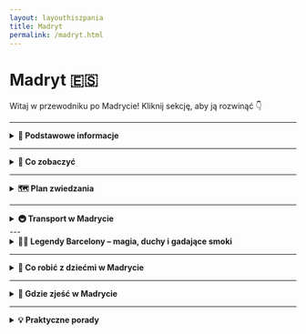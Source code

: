 ```yaml
---
layout: layouthiszpania
title: Madryt
permalink: /madryt.html
---
```


# Madryt 🇪🇸 

Witaj w przewodniku po Madrycie! Kliknij sekcję, aby ją rozwinąć 👇


---
<details>
  <summary><strong>📌 Podstawowe informacje</strong></summary>

  <h3>👑 MADRYT</h3>
  <p>
    Madryt – serce Hiszpanii, które nie śpi, bo zawsze coś się dzieje. Nie ma tu plaży, ale jest coś lepszego: nieprzyzwoicie dobra kuchnia, bary tapas na każdym rogu i słońce, które czasem świeci nawet przez całą zimę. To miasto, które z jednej strony potrafi być królewskie i eleganckie, a z drugiej – pełne luzu, śmiechu i życia na ulicy. 
  </p>
  <p>
    Stąd rządzi król, tu decydują politycy, ale też tu bawi się młodzież, tu gra Real Madryt (albo Atlético, jeśli lubisz być pod prąd), tu chodzisz po muzeach, jakbyś zbierał punkty do paszportu kultury, a wieczorem... fiesta, wiadomo.
  </p>
  <p>
    Madryt to też miasto spacerów – chodniki szerokie jak hiszpańska gościnność, parki tak zielone, że można zapomnieć, że jest się w stolicy, a zachody słońca na dachu Círculo de Bellas Artes potrafią wzruszyć nawet najbardziej niewzruszonego podróżnika.
  </p>

  <h4>✈️ Jak się dostać?</h4>
  <p>
    Lotnisko Adolfo Suárez Madrid-Barajas to nie tylko długi szyld – to ogromny węzeł komunikacyjny z bezpośrednimi lotami z Polski (WizzAir, Ryanair, LOT – kto co lubi). Leży zaledwie 13 km od centrum, a dojazd jest banalny – metro (linia 8), autobus ekspresowy (24h na dobę!), taxi albo nawet Uber. Można wysiąść i dosłownie za godzinę sączyć sangrię w dzielnicy La Latina.
  </p>
<h3>☀️ Styl życia w Madrycie</h3>
<p>
Madryt żyje w swoim rytmie – i niekoniecznie pokrywa się on z zegarkiem turysty. Tu życie zaczyna się po 10:00, rozkręca się koło 15:00, a wieczory... no cóż, trwają do rana. Przerwa na sjestę to świętość, kolacja przed 21:00 to herezja, a spotkania towarzyskie w środku tygodnia? Oczywiście – przecież życie towarzyskie to też obowiązek!
</p>
<p>
Mieszkańcy Madrytu wiedzą, jak cieszyć się chwilą. Długie rozmowy przy kawie, tapas z przyjaciółmi, spacery po parkach i plazach, wspólne kibicowanie w barach – wszystko to tworzy klimat, który zaraża luzem i radością życia. Tu nie musisz się spieszyć. Madryt nauczy Cię, że „mañana” to nie lenistwo, tylko filozofia spokoju.
</p>
<p>
A jeśli już mówimy o tradycjach, to nie można zapomnieć o niedzieli. Madrytczycy traktują ją jak święto – to dzień odpoczynku, relaksu i... spacerów! Wiele osób spędza go na przechadzkach po Retiro, głównym parku stolicy, albo bierze udział w tradycyjnych spotkaniach przy „torta de aceite” – słodkich bułeczkach, które najlepiej smakują z kawą. Niedzielne popołudnia to również czas na odwiedzanie lokalnych rynków, takich jak Mercado de San Miguel, gdzie można spróbować hiszpańskich przysmaków i spędzić czas w gronie bliskich.
</p>
</details>

   
  

---

<details>
     <summary><strong>🏰 Co zobaczyć</strong></summary>

<details>
    <summary><strong>⛪ Sagrada Família-czyli "wciąż w budowie, ale już legendarna"</strong></summary>
    <p><strong>Współrzędne:</strong> <em>41.4036° N, 2.1744° E</em></p>
       
      <p>Wyobraź sobie, że Gaudí wpadł na pomysł zbudowania kościoła, który wygląda jak z innej planety. I tak powstała Sagrada Família, której budowa zaczęła się w 1882 roku, a skończyć się ma… nie wiadomo kiedy. Tak, to nie żart – ta budowla to prawdziwa długoterminowa inwestycja! W każdym razie, nawet bez zakończenia prac, jest absolutnym must-see w Barcelonie. </p>
<p>Wieże, które wyglądają jak olbrzymie, kaktusowe wzniesienia, fasady, które wcale nie przypominają tradycyjnych ścian kościelnych, a wnętrze, które przypomina katedrę, którą zaprojektowałby Picasso, gdyby miał ochotę zostać architektem. Sagrada Família to prawdziwy majstersztyk, który łączy elementy gotyku z fantastyką. Po prostu nie możesz tego pominąć – jeśli chcesz poczuć się jakbyś trafił do innej rzeczywistości!</p>
<p>A jeśli myślisz, że to tylko turystyczny punkt, to wiedz, że miejscowi traktują ją jak swoją dumę narodową. Więc jeśli chcesz uniknąć typowej turystycznej pułapki, spróbuj zatrzymać się na chwilę i patrzeć na szczegóły. Znajdziesz tu mnóstwo symboliki religijnej, ale także dziwacznych elementów, które nie do końca pasują do tradycyjnego kościoła. Warto zarezerwować bilety online, bo kolejki mogą przyprawić o zawrót głowy, a podczas zwiedzania wnętrza polecam nie tylko podziwiać witraże, ale i rozglądać się na boki – każdy szczegół ma swoją historię!</p>
<p>W skrócie: Sagrada Família to miejsce, które wciągnie cię na długo – nawet jeśli nie jesteś fanem architektury, Gaudí zadba o to, żebyś poczuł się jak w bajce. Ale pamiętaj – tu nie ma czegoś takiego jak „ostatni szlif”, bo ta budowla żyje i zmienia się na naszych oczach. Może i nie jest skończona, ale już teraz można powiedzieć, że jest absolutnym klejnotem Barcelony. W końcu, jak coś jest w budowie przez ponad 140 lat, to chyba mówi samo za siebie!</p>
</details>

<details>
    <summary><strong>🎨 Park Güell – Kolorowy Ogród!</strong></summary>
    <p><strong>Współrzędne:</strong> <em>41.4145° N, 2.1527° E</em></p>

    <p>Jeśli Gaudí miałby zaplanować idealny park do odpoczynku po ciężkim dniu w Barcelonie, to zdecydowanie wybrałby to miejsce. Park Güell to jak ogrodowa wersja Disneylandu, tylko zamiast miki i minnie, masz kolorowe mozaiki, a zamiast zamku – ławki, które wyglądają, jakby ktoś chciał je wyrzeźbić z klocków LEGO. I serio, to nie jest zwykły park – to kawałek sztuki, który postanowił zarazem być ogrodem. </p>
    <p>Po wejściu na teren parku od razu wita Cię olbrzymia mozaikowa jaszczurka. Tak, dobrze przeczytałeś: jaszczurka! I nie byle jaka – wygląda jak coś, co Gaudí stwierdził, że połączy z kosmiczną biżuterią. Na pewno nie spotkałeś jeszcze takiej jaszczurki na żadnym spacerze, no chyba że jesteś na safari, ale to już inna bajka.</p>
    <p>Jeśli będziesz miał ochotę usiąść na jednej z ław, to nie oczekuj zwykłej drewnianej siedzonki – Gaudí postanowił, że trzeba połączyć wygodę z kolorową magią. Ławki są krzywe, pełne mozaik i wyglądają tak, jakby ktoś pomyślał: „Czemu by nie zrobić z tego dzieła sztuki?” Cóż, Gaudí znał odpowiedź – czemu nie! A jeśli liczysz na miejsce do relaksu po intensywnym zwiedzaniu, to wiesz co? Właśnie tu możesz poczuć się jak na wakacjach, ale takich w kolorowym, surrealistycznym świecie. </p>
    <p>A co z widokiem? Ach, to już jest jak wisienka na torcie! Położony na wzgórzu park daje Ci widok na całe miasto – no bo czemu nie połączyć przyjemnego z pożytecznym? Oczywiście, nie obyło się bez kilku schodów i wzniesień, więc jeśli chcesz to zrobić w stylu Gaudíego, przygotuj się na lekki zadyszki – ale nie martw się, widok wynagrodzi każdy krok!</p>
    <p>Okej, kilka praktycznych wskazówek: wstęp do parku jest płatny, ale wiesz co? To Gaudí, musisz zapłacić, żeby poczuć tę bajkową magię. Poza tym, jeśli chcesz zobaczyć najfajniejsze zakamarki, najlepiej kupić bilety z wyprzedzeniem, bo inaczej będziesz musiał walczyć z turystycznymi tłumami (a nikt tego nie lubi). I pamiętaj – najlepsze zdjęcia zrobisz nie w standardowym selfie, ale przy mozaikowych jaszczurkach i zakręconych ławkach – na pewno zaszalejesz na Instagramie! </p>
    <p>Podsumowując: Park Güell to miejsce, w którym przyroda i sztuka spotykają się, żeby stworzyć coś zupełnie nieoczywistego. A jeśli kiedykolwiek pomyślałeś, że parki są nudne – to zapewniam cię, że tu na pewno tak nie będzie. W końcu kto by pomyślał, że park może wyglądać jak coś, co wyszło z wyobraźni artysty z przyszłości? Czas na wędrówkę po kolorowym świecie Gaudíego!</p>
</details>


<details>
    <summary><strong>🏛️ Dzielnica Gotycka (Barri Gòtic) – Gdzie historia i magia spotykają się na wąskich uliczkach!</strong></summary>
    <p><strong>Współrzędne:</strong> <em>41.3839° N, 2.1763° E</em></p>
        
<p>Barri Gòtic to jak podróż w czasie – tylko zamiast wehikułu czasu, masz do dyspozycji zabłąkane wąskie uliczki, które mogą z łatwością zmylić turystów (i miejscowych!). To miejsce, gdzie możesz poczuć się jak średniowieczny bohater, który przypadkowo trafił do XXI wieku. Ulice są pełne tajemnic, a każda kamienna ściana ma swoją historię do opowiedzenia – jeśli potrafisz ją wyczytać z jej zmarszczek i pęknięć. </p>
<p>Nie daj się jednak zmylić średniowiecznemu klimacikowi – mimo że Barri Gòtic jest jak zamek z bajki, to nie oczekuj tu księżniczek ani smoków (chyba że zapytasz kogoś o drogę, to może poczujesz się jak smoczy łowca w labiryncie). Warto zgubić się w tych uliczkach, bo każda z nich kryje jakieś niespodzianki: od katedry św. Eulalii po ukryte kawiarnie, które serwują najlepsze churros w Barcelonie. </p>
<p>Jeśli chodzi o zabytki, Barri Gòtic nie zawodzi. Przejdź się wzdłuż Placu Królewskiego, zerknij na gotyckie łuki, a potem wzbierz się na mały spacer do Katedry Św. Eulalii – jej witraże i gotycki styl sprawiają, że czujesz się jak na planie historycznego filmu (a przynajmniej chcesz pozować do zdjęć, jakbyś właśnie z niego wyszedł). </p>
<p>A jeśli myślisz, że jest tu tylko historia, to się grubo mylisz! W okolicach Barri Gòtic znajdziesz mnóstwo modnych barów, sklepików z pamiątkami i miejsc, które sprawiają, że turystyka ma też swoje nowoczesne oblicze. Więc tak, może i poczujesz się jak w średniowieczu, ale nie zapominaj, że wciąż jesteś w Barcelonie – a to miasto ma naprawdę dobry smak w połączeniu z historią.</p>
<p> W skrócie: Barri Gòtic to miejsce, które czaruje swoją atmosferą – stare kamienice, wąskie zaułki i niepowtarzalny klimat. Idealne do zgubienia się na kilka godzin i poczucia się jak bohater w średniowiecznej opowieści, tylko że bez smoka (no, chyba że chodzi o tłum turystów!).</p>
    
</details>

<details>
    <summary><strong>🌊 Plaża Barceloneta – piasek</strong></summary>
    <p><strong>Współrzędne:</strong> <em>41.3764° N, 2.1920° E</em></p>
            
      <p>Plaża Barceloneta to prawdziwa barcelońska ikona, która łączy miejską energię z nadmorskim relaksem. Piękny złocisty piasek, ciepła woda Morza Śródziemnego i widok na port – wszystko to sprawia, że jest to miejsce, które warto odwiedzić, nawet jeśli Twoje plany obejmują tylko godzinny odpoczynek. To tu spotkasz turystów, biegaczy, rowerzystów, a także lokalnych mieszkańców, którzy spędzają czas na plaży jakby to był ich drugi dom.</p>
<p>Możesz odpoczywać na leżaku, cieszyć się kąpielą w morzu lub po prostu przejść się wzdłuż promenady, podziwiając widoki i tętniące życiem okolice. Jeśli masz ochotę na prawdziwie barceloński klimat, zatrzymaj się w jednej z plażowych knajpek, spróbuj świeżej paelli lub innych owoców morza, a na zakończenie dnia zamów kieliszek orzeźwiającej sangrii – najlepiej w towarzystwie zachodzącego słońca, które sprawi, że ten moment będzie miał w sobie coś magicznego. </p>
<p>Oczywiście, Barceloneta to nie tylko relaks – to także miejsce pełne życia. O poranku wielu Barcelonczyków przychodzi tu na poranny jogging, a później plaża zamienia się w przestrzeń dla tych, którzy pragną skorzystać z uroków słońca i morza. Na plaży znajdziesz także liczne miejsca do gry w siatkówkę plażową, czy po prostu spędzania czasu z rodziną i przyjaciółmi. A jeśli marzysz o chwili dla siebie, wystarczy, że znajdziesz kawałek piasku i zanurkujesz w relaksie.</p>
<p>Wieczorem plaża zmienia się w magiczne miejsce – z każdą minutą słońce opada coraz niżej, malując niebo w odcieniach różu i pomarańczu. To idealny czas na spacer wzdłuż brzegu, a potem na chłodne piwo lub właśnie wspomnianą sangrię, którą pijesz, patrząc, jak niebo wchodzi w noc. Wokół zapada spokój, ale atmosfera tętni życiem, gdy ludzie zaczynają zbierać się na relaksujące wieczory nad morzem.</p>
<p>Plaża Barceloneta to także doskonała baza wypadowa do dalszego zwiedzania Barcelony, ale pamiętaj – nie spiesz się! Czas spędzony na tej plaży to nie tylko opalanie się, ale również zatrzymanie się na chwilę, by poczuć rytm tego miasta. A jeśli nie chcesz wracać do hotelu, to nie martw się – Barcelona ma dla Ciebie jeszcze wiele niespodzianek po zmroku!</p>  
</details>

<details>
    <summary><strong>🏰 Zamek Montjuïc</strong></summary>
    <p><strong>Współrzędne:</strong> <em>41.3636° N, 2.1656° E</em></p>

<p>Zamek Montjuïc to nie tylko historyczna twierdza, ale również miejsce, z którego roztacza się jeden z najlepszych widoków na Barcelonę – a w dodatku bez potrzeby wspinania się na najwyższe szczyty! Zamek, który stoi dumnie na wzgórzu Montjuïc, oferuje nie tylko ciekawą lekcję historii, ale także okazję, by poczuć się jak wojownik w średniowieczu... tylko że zamiast tarczy trzymasz aparat fotograficzny, bo widoki są naprawdę godne uwiecznienia.</p>
<p>Jest to miejsce pełne tajemnic, z małymi fortami, murami i basztami, które wytrzymały niejedną burzę (nie wspominając o licznych oblężeniach). Zamek pełnił różne funkcje na przestrzeni wieków – od twierdzy wojskowej po więzienie, ale dziś, na szczęście, pełni rolę atrakcji turystycznej, w której można spacerować i robić zdjęcia w iście "królewskim" stylu.</p>
<p>A jak już wspomniałem, wjazd na górę to prawdziwa przygoda – albo zdecydować się na spacer (jeśli masz dużo energii), albo wybrać wygodną opcję – kabelkę! Nie, nie ta z kiosku z pamiątkami – chodzi o kolejkę linową, która wznosi Cię na samą górę, zapewniając widok, który sprawi, że poczujesz się jak część jakiegoś średniowiecznego filmu. A po dotarciu na szczyt? Panoramiczny widok na Barcelonę, port i Morze Śródziemne – absolutnie zapierający dech!</p>
<p>Jeśli masz ochotę na chwilę odpoczynku po spacerze po zamku, nie zapomnij o ogrodach wokół. Montjuïc to także miejsce pełne zieleni, idealne na relaks przy widoku na miasto. I chociaż zamek może nie ma smoka, to ma za to coś, czego nie spotkasz w żadnej bajce – historyczną atmosferę, która w połączeniu z widokiem na Barcelonę sprawia, że poczujesz się jak odkrywca w pełnej krasie. </p>
<p>W skrócie: Zamek Montjuïc to jedno z tych miejsc, które łączą historię, piękno i widoki. To idealna okazja, by połączyć naukę z przyjemnością (i to bez wspinania się po stromych wzgórzach, jeśli nie masz ochoty na wyzwania!).</p>
</details>

<details>
    <summary><strong>🛍️ La Rambla – Ulica...!</strong></summary>
    <p><strong>Współrzędne:</strong> <em>41.3809° N, 2.1730° E</em></p>
        
<p>La Rambla to serce Barcelony – szeroka, pełna ludzi, straganów i kawiarni ulica, która zdaje się nie mieć końca. To tutaj znajdziesz turystów, lokalnych mieszkańców, ulicznych artystów i sprzedawców, którzy nie wiedzą, co to „przerwa na kawę”. Można by powiedzieć, że to najlepsze miejsce na to, by poczuć puls miasta – dosłownie! Od rana do wieczora, La Rambla żyje pełnią życia, a Ty, jako turysta, masz okazję zanurzyć się w tej kolorowej, nieco chaotycznej atmosferze.</p>
<p>Jest to także świetne miejsce, by poczuć się jak prawdziwy barcelończyk – przechadzając się wśród straganów z kwiatami, pamiątkami, a także szukając prawdziwego skarbu – przepysznych tapas. No i oczywiście, nie zapomnij zatrzymać się na chwilę przy ulicznych artystach. Tutaj znajdziesz malarzy, tancerzy flamenco, a także tych, którzy potrafią zaskoczyć Cię swoją kreatywnością. To miejsce, w którym z pewnością nie będziesz się nudzić – za każdym rogiem czeka coś nowego.</p>
<p>Chociaż La Rambla to idealne miejsce do spacerów, pamiętaj, że to też mekka dla turystów. Zatem, gdy już poczujesz się zmęczony wędrówką, zawsze możesz usiąść w jednej z uroczych kawiarni i spróbować lokalnych przysmaków. Warto też zajrzeć do Mercado de la Boqueria – kolorowego, pełnego smaków i zapachów rynku, który wprost woła o to, by spróbować wszystkiego, co ma do zaoferowania. I tak, możemy to powiedzieć – jeśli nie próbujesz hamulca w Boquerii, to nie byłeś na La Rambli!</p>
<p>Wieczorem La Rambla zmienia się w trochę inny świat – świat, który żyje barwami świateł, muzyki i zapachów. Wciąż tętniąca życiem, ale nieco bardziej leniwa, bardziej romantyczna. To wtedy, gdy spacerując wzdłuż tej najsłynniejszej ulicy, czujesz, że Barcelona rozświetla się nie tylko lampami, ale i atmosferą. Wieczorny spacer po La Rambli to prawdziwie magiczny moment – wtedy naprawdę poczujesz, że jesteś w stolicy Katalonii.</p>
<p>Podsumowując: La Rambla to ulica, która nie pozwoli Ci przejść obojętnie. To miejsce, gdzie wszystko się dzieje, gdzie czujesz się częścią tego barcelońskiego spektaklu. Jeśli nie byłeś na La Rambli, to jakbyś nie odwiedził Barcelony!</p>
 
</details>

<details>
    <summary><strong>🍓 Mercat de Sant Josep de la Boqueria – Raj dla smakoszy</strong></summary>
<p><strong>Współrzędne:</strong> <em>41.3826° N, 2.1722° E</em></p>

   <p>Jeśli chcesz poczuć prawdziwy smak Barcelony (i nie chodzi tu tylko o sangrię!), to Mercat de la Boqueria jest absolutnie obowiązkowym punktem na Twojej liście. Ten kolorowy, pełen zapachów i smaków rynek spożywczy to prawdziwy raj dla każdego, kto kocha jedzenie – i to nie tylko na talerzu, ale i w powietrzu! Znajdziesz tu wszystko: od świeżych owoców morza, przez warzywa, po najdziwniejsze przyprawy, które prawdopodobnie nie miałyby prawa istnieć, gdyby nie fantazja katalońskich kucharzy.</p>
<p>Przechadzając się po stoiskach, poczujesz się jak dziecko w sklepie z cukierkami – w końcu, kto by się nie ucieszył z miski świeżych jagód, pachnących truskawek, a do tego pysznych owoców tropikalnych, których nawet nie możesz wymówić po katalońsku? Ale nie martw się, tu wszyscy są przyjaźni, a język jedzenia jest uniwersalny. Zatrzymaj się przy stoisku z lokalnymi wędlinami, spróbuj jamónu ibérico (jeśli nie spróbujesz, to chyba nie byłeś w Hiszpanii!) lub zanurz się w oceanie oliwek – najlepszych, jakich nie znajdziesz w żadnym supermarkecie.</p>
<p>A jeśli jesteś fanem gotowania, to Boqueria to także kopalnia inspiracji! Możesz nie tylko kupić produkty, ale też spróbować lokalnych przysmaków na miejscu. Warto usiąść przy jednym ze stołów, zamówić przepyszną paellę lub tapas, a potem zanurzyć się w atmosferze tego niezwykłego miejsca. I tak, w tym miejscu nie da się nie poczuć się jak prawdziwy barceloński smakosz – a co najlepsze, możesz od razu zobaczyć, jak kulinarne czary się dzieją.</p>
<p>Jest tu także mnóstwo stoisk z sokami, smoothie i świeżymi owocami, które świetnie orzeźwiają w upalne dni. Idealne na chwilę odpoczynku, kiedy po godzinach zwiedzania zaczynasz czuć, że odrobina energii z owoców tropikalnych jest dokładnie tym, czego potrzebujesz, by przejść na kolejny poziom odkrywania Barcelony.</p>
<p>Boqueria to nie tylko targ, to także kawałek kultury, w którym Barcelona oddaje hołd swojej pasji do jedzenia i lokalnym tradycjom. Jeśli kochasz dobre jedzenie, będziesz tu jak w niebie – a jeśli nie, to przygotuj się na totalną zmianę zdania!</p>

</details>

<details>
    <summary><strong>🏟️ Camp Nou – po prostu STADION</strong></summary>
    <p><strong>Współrzędne:</strong> <em>41.3809° N, 2.1228° E</em></p>

    <p>Camp Nou to nie tylko stadion – to świątynia piłki nożnej, mecca dla każdego fana FC Barcelony. I nie ważne, czy jesteś zagorzałym kibicem, czy po prostu turystą, który nie zna się na piłce nożnej – wchodząc na ten stadion, poczujesz się, jakbyś stąpał po świętej ziemi. To tutaj padają najpiękniejsze bramki, to tu rozbrzmiewa "Visca el Barça" (choć prawdopodobnie nie zaśpiewasz tego jak Lionel Messi, ale próbuj!), a emocje sięgają zenitu podczas każdego meczu.</p>
<p>Jeśli wiesz, co to znaczy „dobry mecz” (a jeśli nie, to znaczy, że po wizycie w Camp Nou na pewno się dowiesz), to koniecznie wybierz się na wycieczkę po stadionie. Bo stadion to nie tylko boisko – to także muzeum, które przeniesie Cię przez historię Barçy. Zobaczysz trofea, które wygrywała drużyna, koszulki legend takich jak Messi, Xavi czy Iniesta i poczujesz się, jakbyś był częścią tej historii. To doświadczenie dla każdego fana, który choć raz marzył o tym, by poczuć się jak gwiazda.</p>
<p>Warto wiedzieć, że Camp Nou nie jest tylko dla tych, którzy rozumieją zasady futbolu. To także dla tych, którzy po prostu chcą poczuć tę atmosferę – wyobraź sobie, że siedzisz na trybunach, a tłum wiwatuje, bo właśnie padła bramka (i może nawet sam Messi strzelił – ale kto wie, bo Barcelona ma wielu wspaniałych graczy!). Nawet jeśli nie masz pojęcia, co to jest „offside”, to po wizycie w Camp Nou zrozumiesz, co to znaczy pasja do piłki nożnej.</p>
<p>A jeśli uda Ci się złapać mecz w czasie swojej wizyty, to przygotuj się na prawdziwe emocje! Stadion tętni życiem, a kibice Barçy to prawdziwi mistrzowie w kibicowaniu – z szalikiem w ręku i gardłami gotowymi na głośny doping. A po meczu? Będziesz musiał jeszcze długo opowiadać wszystkim, jak to było – bo Camp Nou to przeżycie, które zostaje z Tobą na długo.</p>
<p>Podsumowując: Camp Nou to nie tylko stadion – to prawdziwe przeżycie dla każdego, kto kocha piłkę nożną, Barcelonę, a nawet dla tych, którzy po prostu chcą poczuć tę niesamowitą atmosferę. Kiedy już tam będziesz, na pewno poczujesz się jak część jednej z najwspanialszych drużyn piłkarskich na świecie.</p>
 
</details>

<details>
  <summary><strong>🏛️ Łuk Triumfalny w Barcelonie – Tu nikt z nikim nie walczył. Po prostu postawili łuk na chwałę piękna!</strong></summary>
  <p><strong>📍 Współrzędne:</strong> 41.3911° N, 2.1807° E</p>
   <p>Łuk Triumfalny w Barcelonie to nie tylko pomnik, to także duma miasta, która jak na ironię... nie została zbudowana na cześć żadnej bitwy! Tak, dokładnie – żadnego wroga nie pokonano, nikt nie został spektakularnie zwyciężony. Ten elegancki czerwony łuk powstał w 1888 roku na potrzeby Wystawy Światowej, by powitać gości i pokazać, że Katalończycy potrafią zrobić wrażenie bez potrzeby wyciągania mieczy. Szacunek, prawda?</p>
  <p>W dodatku, zamiast standardowej militarnej pompy, łuk ozdobiono motywami symbolizującymi rolnictwo, przemysł, handel i sztukę. Czyli takie "Witamy, u nas jest fajnie!" w kamiennej wersji. Idąc aleją Passeig de Lluís Companys pod sam łuk, masz okazję zrobić sobie zdjęcie, na którym wyglądasz jak prawdziwy zwycięzca życia – nawet jeśli jedyne, co wygrałeś dziś, to ostatnie miejsce w kolejce po lody.</p>
  <p>To także idealne miejsce na mały spacer, piknik albo chwilę chilloutu. Możesz przysiąść na trawie, napić się kawy z pobliskiej kawiarenki i poczuć ten luz, który w Barcelonie wchodzi w żyły szybciej niż sangria po zachodzie słońca. A przy dobrej pogodzie (czyli prawie codziennie), Łuk Triumfalny wygląda jeszcze bardziej bajecznie na tle błękitnego nieba.</p>
  <p>Podsumowując: jeśli chcesz poczuć się jak zdobywca Barcelony bez konieczności wchodzenia na żadną górę – ten łuk czeka na Ciebie z otwartymi ramionami. No dobra, z otwartym przejściem!</p>
</details>

<details>
  <summary><strong>🌳 Parc dels Til·lers – Mały zielony azyl</strong></summary>
  <p><strong>📍 Współrzędne:</strong> 41.3878° N, 2.1915° E</p>
  <p>Jeśli marzysz o chwili spokoju w Barcelonie (tak, da się!), to Parc dels Til·lers czeka na Ciebie z otwartymi ramionami... a właściwie z otwartymi alejkami pachnącymi lipami. Niby niewielki, niby niepozorny, a jednak potrafi zatrzymać na chwilę nawet najbardziej rozbieganych turystów.</p>
  <p>W samym środku parku znajdziesz uroczą fontannę — nie taką spektakularną jak Font Màgica na Montjuïc, ale za to szczerze kojącą. Idealne miejsce, żeby usiąść, zamknąć oczy i przez chwilę udawać, że jesteś lokalnym poetą lub bohaterem slow-motion reklamy wody mineralnej. Plusk wody, cień lip i lekki wietrzyk – to wszystko sprawia, że aż chce się wyciągnąć nogi, otworzyć książkę albo po prostu kontemplować życie, czyli robić to, w czym Hiszpanie są absolutnymi mistrzami.</p>
  <p>Pro tip: weź sobie małą kawę na wynos albo butelkę sangrii (dla bardziej zaawansowanych podróżników) i zrób własny mini-piknik. W Barcelonie nawet takie drobne momenty mają smak wakacyjnej magii!</p>
</details>

<details>
  <summary><strong>🏛️ Plaça d'Espanya – wielkie rondo</strong></summary>
  <p><strong>📍 Współrzędne:</strong> 41.3750° N, 2.1492° E</p>
  <p>Jeśli myślisz, że ronda są nudne, to jeszcze nie widziałeś tego barcelońskiego kolosa! Tu asfalt tańczy wokół gigantycznej fontanny, a każda uliczka wygląda jak zaproszenie do kolejnej przygody.</p>
  <p>Plac powstał na Wystawę Światową w 1929 roku i od tamtej pory nieźle się trzyma, dumnie pokazując turystom i mieszkańcom, że rozmach to drugie imię Barcelony. Kręcą się tu autobusy, skutery, taksówki, a w powietrzu unosi się ten niepowtarzalny miks miejskiego chaosu i hiszpańskiego luzu.</p>
  <p>Na środku znajdziesz dostojną fontannę, która wygląda jak scenografia do antycznego spektaklu. Serio, gdybyś ubrał się w togę i zrobił poważną minę, nikt by się nawet nie zdziwił. Chociaż bardziej prawdopodobne jest to, że po prostu będziesz próbować nie zostać rozjechanym przez zachwyconych kierowców szukających najlepszego miejsca na zdjęcie.</p>
  <p>Rzut beretem stąd widać także **Arenas de Barcelona** — dawną arenę walk byków, którą Hiszpanie zamienili w centrum handlowe, bo nawet byki w Barcelonie wiedzą, że czasem warto zmienić branżę. Wjedź windą na dach i zobacz panoramę placu z góry — gwarantowane „wow” i świetne miejsce na selfie bez tłumu w tle.</p>
  <p>Gdy słońce zacznie chylić się ku zachodowi, koniecznie idź w stronę alei prowadzącej na wzgórze Montjuïc. Wieczorem rusza tam **Magiczna Fontanna** — spektakl światła, muzyki i wody, który sprawia, że nawet największy sceptyk zamienia się w zachwyconego dziecka. A jeśli zabierzesz ze sobą butelkę sangrii i coś dobrego do podgryzania, masz szansę na własną prywatną fiestę pod gwiazdami.</p>
  <p>Podsumowując: Plaça d'Espanya to taki barceloński start do wielkich rzeczy. Zaczniesz tu spacer, a skończysz... kto wie? W Barcelonie wszystko jest możliwe!</p>
</details>


<details>
  <summary><strong>⚓ Port w Barcelonie – szum fal</strong></summary>
  <p><strong>📍 Współrzędne:</strong> 41.3727° N, 2.1840° E</p>
  <p>Spacer po porcie to taki obowiązkowy punkt programu — trochę jak tapas do wina albo siesta po obiedzie. Z jednej strony eleganckie jachty, które wyglądają, jakby każdy z nich miał własnego szefa kuchni i masażystę. Z drugiej strony wędrowcy z plecakami, rowerzyści i sprzedawcy kokosów, bo przecież w Barcelonie wszyscy mieszczą się w jednym kadrze życia.
  Tutaj nikt się nie spieszy — czas płynie wolniej, a fale leniwie rozbijają się o nabrzeże, jakby chciały ci powiedzieć: „Zwolnij, jesteś na wakacjach!”.</p>
  <p>Masz ochotę na coś więcej? Wskocz na drewniany mostek Rambla de Mar, który lekko kołysze się pod nogami, i poczuj się jak prawdziwy odkrywca zmierzający do skarbów Starego Portu. A jeśli złapie Cię głód przygody (albo zwykły głód), w pobliżu czeka Oceanarium i mnóstwo restauracji serwujących owoce morza tak świeże, że chyba jeszcze pamiętają pływanie.</p>
  <p>W okolicy znajdziesz też pomnik Kolumba, który z wyciągniętą ręką wskazuje... nie, nie Amerykę. Raczej najbliższy bar z tapasami. 😉</p>
  <p>Wieczorem port nabiera magicznego klimatu — światła odbijają się w wodzie, słychać szum rozmów i stukot kieliszków, a nad głowami leniwie przemykają mewy. Idealne miejsce na powolny spacer, szybkie lody albo marzenia o kupnie jachtu... choćby na chwilę!</p>
<p>Chcesz widok jak z pocztówki? Usiądź na ławce, zamów kawę (albo coś mocniejszego — jesteśmy na urlopie!), i obserwuj, jak słońce powoli chowa się za linią jachtów, barwiąc niebo na wszystkie możliwe odcienie różu i pomarańczu. Barceloneta tętni wtedy innym życiem, a morze zaczyna szepczeć swoje wieczorne historie.</p>
<p>Podsumowując: Port w Barcelonie to idealne miejsce, żeby na chwilę zgubić mapę, dać się ponieść chwili... i może nawet zaplanować kolejną podróż. Bo w takim miejscu trudno się nie zakochać!</p>

</details>
   
<details>
    <summary><strong>🕵️‍♂️ Sekretne miejsca Barcelony</strong></summary>

<details>
        <summary><strong>⛲ Plac Sant Felip Neri</strong></summary>
        <p>📍 Współrzędne: 41.3832, 2.1755</p>
        <p>Maleńki, cichy plac z dramatyczną historią i śladami po kulach. Łap melancholię między kawą a paellą.</p>
        <p><strong>Dojazd:</strong> Metro Jaume I (L4) lub Liceu (L3)</p>
</details>

<details>
        <summary><strong>🌿 Ogrody Mossèn Costa i Llobera</strong></summary>
        <p><strong>📍 Współrzędne:</strong> 41.3680° N, 2.1655° E</p>
        <p>Jeśli kiedykolwiek marzyłeś o spacerze po pustyni... w środku Barcelony, to witaj w Ogrodach Mossèn Costa i Llobera! Kaktusy wszędzie, klimat jak z westernu i niemal zerowe tłumy. Idealne miejsce, by złapać oddech... i zrobić selfie z kaktusem większym od siebie.</p>
</details>

<details>
        <summary><strong>🏰 Bunkers del Carmel</strong></summary>
        <p><strong>📍 Współrzędne:</strong> 41.4180° N, 2.1650° E</p>
        <p>Chcesz zobaczyć najlepszą panoramę Barcelony? Zapomnij o drogich tarasach widokowych! Wspinaj się na Bunkers del Carmel — dawne fortyfikacje z czasów wojny domowej, dziś mekka pikników, gitarowych koncertów i zachodów słońca, które wyglądają jakby ktoś wylał złotą farbę na całe miasto.</p>
</details>

<details>
        <summary><strong>🌊 Plaża Platja de la Mar Bella</strong></summary>
        <p><strong>📍 Współrzędne:</strong> 41.4040° N, 2.2080° E</p>
        <p>Marzysz o plażowaniu z dala od selfie-sticków i wielkich parawanów? Platja de la Mar Bella to idealne miejsce! Czasem trochę alternatywne, czasem szalone, ale zawsze z luzem i uśmiechem. Poza tym — sangria smakuje tu lepiej. Naukowo udowodnione (przez lokalnych plażowiczów).</p>
</details>

<details>
        <summary><strong>🕍 Plac Sant Felip Neri</strong></summary>
        <p><strong>📍 Współrzędne:</strong> 41.3836° N, 2.1757° E</p>
        <p>Ukryty klejnot w samym sercu Dzielnicy Gotyckiej. Cisza, historia i delikatne echo dawnych czasów. Idealne miejsce, by na chwilę usiąść, zamknąć oczy i poczuć Barcelonę bez gwaru i pośpiechu.</p>
</details>

<details>
        <summary><strong>🚇 Stacja metra „fantom” Gaudí</strong></summary>
        <p>Stacja metra, której nie otwarto! Tajemnicze perony ukryte pod linią L5. Idealne dla miłośników miejskich legend.</p>
        <p><strong>Dojazd:</strong> Metro Sagrada Família (L2, L5) — stacja ukryta obok!</p>
        <p>📍 Współrzędne: 41.4036, 2.1744</p>
</details>

<details>
        <summary><strong>🪞 Magiczny sklep El Rei de la Màgia</strong></summary>
        <p>Najstarszy sklep z magią w Barcelonie. Od kapeluszy po królicze sztuczki — kupisz tam wszystko oprócz własnego zniknięcia.</p>
        <p><strong>Dojazd:</strong> Metro Urquinaona (L1, L4)</p>
        <p>📍 Współrzędne: 41.3891, 2.1726</p>
</details>

<details>
        <summary><strong>🧙‍♂️ Ulica Carrer de les Mosques</strong></summary>
        <p>Wąziutka uliczka z tajemniczą nazwą („ulica much”) i średniowiecznym klimatem. Idealne miejsce na mikro przygodę!</p>
        <p><strong>Dojazd:</strong> Metro Jaume I (L4)</p>
        <p>📍 Współrzędne: 41.3843, 2.1790</p>
</details>
</details>
</details>
      
---

<details>
  <summary><strong>🗺️ Plan zwiedzania</strong></summary>

  <details>
  <summary><strong>📅 Plan zwiedzania Barcelony – 1 dzień</strong></summary>

  <<p><strong>Styl:</strong> Spacerowy z opcją „ochów” przy każdej mozaice. Idealny na pierwszy kontakt z miastem i poczucie jego klimatu.</p>

  <h3>Sagrada Família</h3>
  <p>Zaczynamy mocno – arcydzieło Gaudíego. Kup bilet wcześniej, bo kolejki są epickie. W środku wygląda jak kosmiczna katedra, a witraże robią robotę lepszą niż filtry na Instagramie.</p>

  <h3>Spacer po Avinguda Gaudí</h3>
  <p>Miły deptak z widokiem na bazylikę, prowadzący w stronę modernistycznego <strong>Szpitala Sant Pau</strong>. Tak, nawet szpital tu wygląda jak muzeum.</p>

  <h3>Passeig de Gràcia: Casa Batlló i Casa Milà (La Pedrera)</h3>
  <p>Przenieś się do świata falujących balkonów i kolorowych mozaik. Warto zajrzeć chociaż do jednej z tych kamienic (Batlló bardziej bajkowa, Milà bardziej surowa).</p>

  <h3>Obiad w okolicach Plaça de Catalunya</h3>
  <p>Tapasy? Paella? A może bocadillo z jamón ibérico? Wybierz coś lokalnego – siesta Ci się należy.</p>

  <h3>La Rambla i Mercat de la Boqueria</h3>
  <p>Spacer wśród tłumów, kwiatów, mimów i okazjonalnych kieszonkowców (pilnuj torebki!). Wpadnij do kolorowego targu Boqueria na sok z mango lub coś bardziej „zapachowego”.</p>

  <h3>Dzielnica Gotycka (Barri Gòtic)</h3>
  <p>Zgub się celowo w labiryncie średniowiecznych uliczek. Odwiedź <strong>Katedrę św. Eulalii</strong>, zajrzyj na <strong>Placa del Rei</strong> i poszukaj magicznego kamienia.</p>

  <h3> Chill przy Plaça Reial</h3>
  <p>Palmy, arkady, muzyka uliczna – idealne miejsce na kawę lub sangrię. Usiądź, patrz na ludzi i udawaj, że tu mieszkasz.</p>

  <h3>Kolacja / zachód słońca przy plaży Barceloneta</h3>
  <p>Zakończ dzień spacerem nad morzem. Usiądź przy jednej z nadmorskich knajpek, zamów tapas, a potem idź na plażę zobaczyć zachód słońca. Idealne zakończenie pierwszego dnia!</p>

  <p><strong>Bonus:</strong> Jeśli masz jeszcze siłę – zajrzyj do jednego z barów z muzyką flamenco albo przejdź się jeszcze raz nocą pod Sagradę – robi magiczne wrażenie.</p>
</details>

<details>
<summary><strong>📅 Plan zwiedzania Barcelony – 2 dzień</strong></summary>

  <p><strong>Styl:</strong> Relaks, kolory, kawiarnie i spacer wśród palm. Bez gonitwy – tylko dobre widoki i dobry nastrój.</p>

  <h3>🌳 Park Güell</h3>
  <p>Rozpocznij dzień od magicznego świata Gaudíego. Kolorowa salamandra, zakręcona ławka i bajkowe kolumny – to jak z wizji sennej architekta z fantazją. Kup bilet online, żeby uniknąć kolejek. Po zwiedzaniu – czas na kawę lub sok z pomarańczy przy wejściu.</p>

  <h3>🌿 Spacer po dzielnicy Gràcia</h3>
  <p>Po wyjściu z parku powędruj w dół do dzielnicy Gràcia. To małe miasteczko w mieście – pełne placyków, lokalnych barów i uliczek z muralami. Przysiądź na <strong>Plaça del Sol</strong> albo <strong>Plaça de la Vila de Gràcia</strong> i poobserwuj lokalne życie – tu dzieci bawią się na skwerach, a starsi panowie grają w domino.</p>

  <h3>🍴 Lunch w Gràcia</h3>
  <p>Wybierz jedną z tutejszych knajpek – są mniej turystyczne, bardziej domowe. Tapasy z patatas bravas, croquetas i tortilla española smakują tu jakoś lepiej. Możesz też spróbować kuchni wegańskiej, która ma tu silną reprezentację.</p>

  <h3>🏛️ Casa Vicens</h3>
  <p>Jeśli masz jeszcze ochotę na Gaudíego, zajrzyj do <strong>Casa Vicens</strong> – mniej znany, ale niesamowity dom w stylu orientalnym i modernistycznym. To jeden z jego pierwszych projektów i prawdziwy rarytas dla fanów architektury.</p>

  <h3>☕ Kawa i chill przy Passeig de Sant Joan</h3>
  <p>Na zakończenie dnia polecam spacer w stronę <strong>Passeig de Sant Joan</strong> – mniej zatłoczony niż Passeig de Gràcia, z przytulnymi kawiarniami i lodziarniami. Idealne miejsce na popołudniowy relaks i obserwację miejskiego życia z perspektywy stolika.</p>

  <p><strong>Opcjonalnie:</strong> Jeśli wieczorem masz jeszcze energię – rzut beretem stąd jest <strong>La Sagrada Família</strong>. Nawet jeśli już ją widziałeś – nocą podświetlona wygląda magicznie i można ją podziwiać z zewnątrz bez tłumów.</p>
</details>

<details>
<summary><strong>📅 Plan zwiedzania Barcelony – 3 dzień</strong></summary>
      
  <p><strong>Styl:</strong> Widoki, przyroda, trochę historii i leniwe spacery nad morzem. Idealne na trzeciego dnia, kiedy nogi już trochę protestują.</p>

  <h3>🚠 Wjazd na wzgórze Montjuïc</h3>
  <p>Rano wjedź na Montjuïc kolejką linową (teleferic) albo skorzystaj z funicularu. Widoki podczas przejazdu są już same w sobie atrakcją! Montjuïc to zielone wzgórze pełne ogrodów, muzeów i zamków.</p>

  <h3>🏰 Zamek Montjuïc</h3>
  <p>Na szczycie znajdziesz dawną fortecę z widokiem na cały port i miasto. Spaceruj po murach, zrób milion zdjęć i poczuj powiew historii (i wiatru).</p>

  <h3>🌺 Ogrody Montjuïc</h3>
  <p>Nie śpiesz się! Zajrzyj do Ogrodu Cactusów (Jardins de Mossèn Costa i Llobera) – setki kaktusów z całego świata, z widokiem na morze. Albo wybierz magiczne Jardins de Laribal, pełne fontann, schodków i cienia.</p>

  <h3>🎨 Fundacja Miró lub Narodowe Muzeum Sztuki Katalonii (MNAC)</h3>
  <p>Jeśli masz ochotę na odrobinę sztuki, zajrzyj do Fundacji Miró (sztuka nowoczesna) albo do ogromnego MNAC – samo wejście do muzeum wygląda jak pałac. Nawet jeśli nie chcesz zwiedzać wystaw, z placu przed MNAC rozciąga się fenomenalny widok na Barcelonę.</p>

  <h3>⛲ Magiczna Fontanna (Font Màgica)</h3>
  <p>Jeśli zostaniesz do wieczora, czeka Cię spektakl świateł, muzyki i wody przy Magicznej Fontannie. (Uwaga: pokazy odbywają się tylko w określone dni – warto sprawdzić wcześniej).</p>

  <h3>🌴 Spacer nadmorski przy Barcelonecie</h3>
  <p>Po południu lub wieczorem przejedź w stronę plaży Barceloneta. Spokojny spacer promenadą, lody albo drink w jednym z nadmorskich barów to idealne zakończenie dnia. Plaża, surfersi i zachód słońca – klasyka Barcelony.</p>

  <p><strong>Tip:</strong> Jeśli lubisz mniej turystyczne miejsca, idź dalej promenadą w stronę plaż <strong>Nova Icaria</strong> lub <strong>Bogatell</strong> – jest tam mniej tłoczno niż przy Barcelonecie.</p>
</details>

<details>
<summary><strong>📅 Plan zwiedzania Barcelony – 4 dzień</strong></summary>
  <p><strong>Styl:</strong> Odkrywanie mniej turystycznych miejsc, klimatyczne uliczki, lokalne bary, nietypowe widoki – Barcelona z innej perspektywy.</p>

  <h3>🏙️ El Born – artystyczna dzielnica</h3>
  <p>Rozpocznij dzień spacerem po El Born – wąskie uliczki, kawiarnie, sklepy z rękodziełem i sztuka na każdym rogu. Zatrzymaj się przy <strong>Santa Maria del Mar</strong> – gotyckiej perle z pięknymi witrażami i spokojnym wnętrzem. A potem wybierz się do <strong>Picasso Museum</strong> – po drodze zobaczysz także popularny <strong>Mercat del Born</strong> (stary rynek przekształcony w centrum kultury).</p>

  <h3>🧩 Bunkers del Carmel – widoki jak z pocztówki</h3>
  <p>Jeśli chcesz poczuć się jak lokalny, to Bunkers del Carmel to idealne miejsce. Niegdyś punkt obronny z czasów wojny domowej, dziś to świetne miejsce na piknik, spacer i absolutnie fenomenalne widoki na całe miasto. Z tego miejsca Barcelonę widać jak na dłoni – idealne na zdjęcia!</p>

  <h3>🍷 Lunch w Poblenou – hipsterska dzielnica</h3>
  <p>Przenieś się do Poblenou, gdzie sztuka i nowe technologie spotykają się z przemysłowym stylem. To doskonałe miejsce na lunch – znajdziesz tu mnóstwo klimatycznych restauracji i kawiarni. Polecam spróbować tapas w jednym z barów przy <strong>Rambla de Poblenou</strong>, a później zerknij na <strong>Parc del Centre del Poblenou</strong> – piękny park z rzeźbami i nowoczesną architekturą.</p>

  <h3>🏛️ Muzeum Designu w Poblenou</h3>
  <p>Jeśli masz ochotę na muzeum, to <strong>Muzeum Designu</strong> w Poblenou jest fantastyczną opcją. To połączenie sztuki użytkowej, grafiki i designu. Ekspozycje zmieniają się, więc warto zajrzeć. Jeśli nie masz ochoty na muzeum, przejdź się po okolicy i zobacz futurystyczne budynki, które kontrastują z tradycyjną Barceloną.</p>

  <h3>🌅 Zachód słońca na plaży Mar Bella</h3>
  <p>Kończ dzień na plaży Mar Bella, znanej z luźnej atmosfery i widoków na zachodzące słońce. To świetne miejsce na odpoczynek, zwłaszcza jeśli chcesz poczuć bardziej lokalny klimat. Wieczorem zrelaksuj się przy drinku lub po prostu posiedź na piasku, słuchając fal.</p>

  <p><strong>Tip:</strong> Mar Bella jest popularna wśród lokalnych, a mniej turystyczna niż Barceloneta – idealna na chwilę spokoju nad morzem.</p>
</details>


</details>

---

<details>
  <summary><strong>🚇 Transport w Madrycie</strong></summary>

  <h4>🚌 Komunikacja miejska</h4>
  <p>
    <p>
  Madryt to nie miejsce, gdzie „się idzie pieszo wszędzie” (chyba że kochasz spacery maratońskie w 40 stopniach). Na szczęście komunikacja miejska działa tu jak dobrze naoliwiona maszyna – szybka, punktualna i klimatyzowana (czyli zbawienie w lipcu). Metro to prawdziwy gigant – 13 linii, ponad 300 stacji i tyle tuneli, że nawet kret miałby zawroty głowy. Do tego autobusy EMT (nie, nie to pogotowie – to lokalne niebieskie autobusy), które kursują nawet wtedy, gdy nie wiadomo dlaczego wszystko inne nie działa. A jeśli marzysz o podróży za miasto – są pociągi Cercanías, czyli szybkie wehikuły, które przeniosą Cię do urokliwych miasteczek i z powrotem, zanim zdążysz powiedzieć „churros z czekoladą”.
</p>
  </p>

  <ul>
    <li><strong>Bilet jednorazowy (metro/autobus):</strong> 1,50–2,00 €</li>
    <li><strong>10 przejazdów (Metrobus):</strong> 12,20 € – ważny na metro i autobusy EMT</li>
    <li><strong>Dopłata lotniskowa:</strong> +3,00 €</li>
    <li><strong>Bilet turystyczny (Abono Turístico):</strong> nielimitowane przejazdy – 
      <ul>
        <li>1 dzień: 8,40 €</li>
        <li>2 dni: 14,20 €</li>
        <li>3 dni: 18,40 €</li>
        <li>7 dni: 35,40 €</li>
      </ul>
    </li>
  </ul>

  <p>
    Karta transportowa <strong>TTP / Tarjeta Multi</strong> kosztuje 2,50 € i można ją kupić na stacjach metra.
  </p>

  <h4>🚍 Autobusy podmiejskie (Interurbanos)</h4>
  <p>
    Zielone autobusy łączą Madryt z okolicznymi miejscowościami (np. El Escorial, Alcalá de Henares, Aranjuez). Odjeżdżają z dużych dworców, jak <strong>Moncloa</strong> czy <strong>Avenida de América</strong>.
  </p>
  <ul>
    <li><strong>Bilet jednorazowy:</strong> 1,30 € – 5,00 € w zależności od strefy</li>
    <li><strong>10 przejazdów:</strong> od 12,20 € (na krótkich trasach)</li>
  </ul>
  <p>
    Dobre opcje na wycieczki poza miasto! Uwaga: bilety kupuje się u kierowcy lub przez aplikację Consorcio Transportes Madrid.
  </p>

  <h4>🚆 Pociągi Cercanías</h4>
  <p>
    Madryckie pociągi podmiejskie łączą centrum z dalszymi dzielnicami i miastami (np. Toledo, Aranjuez, lotnisko T4). Szybkie i punktualne – idealne na wycieczki.
  </p>
  <ul>
    <li><strong>Bilet jednorazowy:</strong> 1,70 € – 5,50 € (w zależności od strefy, do 7 stref)</li>
    <li><strong>Bilet 10 przejazdów:</strong> 10,20 € – 38,45 € (w zależności od strefy)</li>
  </ul>
  <p>
    Bilety kupisz w automatach lub przez aplikację Renfe Cercanías. Jeśli masz <strong>Abono Turístico</strong>, Cercanías też jest w cenie!
  </p>

  <h4>🚖 Taksówki i aplikacje</h4>
  <p>
    Oficjalne taksówki (białe z czerwonym paskiem) mają stałą cenę z lotniska: <strong>30 €</strong>. Działają też <strong>Uber, Bolt, Cabify</strong>.
  </p>

  <h4>🚲 Rowery i hulajnogi</h4>
  <p>
    <strong>BiciMAD</strong> – rowery elektryczne: 0,50 € za 10 min. Hulajnogi (Lime, Dott, Tier) to ok. 0,20 € za minutę.
  </p>

  <h4>🚗 Samochód?</h4>
  <p>
    Nie warto. Centrum to strefa niskiej emisji (Madrid Central), dostępna głównie dla mieszkańców. Parkowanie? Drogo i trudno. Metro wygra.
  </p>

  <p>
    <a href="https://www.metromadrid.es/en" target="_blank">Mapa metra – kliknij tutaj</a>
  </p>
</details>
---

<details>
  <summary><strong>🧙‍♂️ Legendy Barcelony – magia, duchy i gadające smoki</strong></summary>
  <p>Barcelona to nie tylko Gaudí i tapas – to także miasto pełne tajemniczych opowieści, średniowiecznych duchów i kamiennych smoków, które... czasem ziewają. Oto najciekawsze legendy, które możesz odkryć między jednym churro a drugim.</p>

  <h3>🐉 Smoki z Casa Batlló</h3>
  <p>Według miejskiej legendy, fasada <strong>Casa Batlló</strong> to nic innego jak opowieść o św. Jerzym (patronie Katalonii), który pokonuje smoka. Balkon to czaszka ofiary, kolumny to kości, a dach to grzbiet smoka. Podobno jeśli spojrzysz mu w „oko” o północy 23 kwietnia (Dzień św. Jerzego), usłyszysz ciche <em>"grrr..."</em>.</p>

  <h3>👻 Duch Mnicha z Dzielnicy Gotyckiej</h3>
  <p>W wąskich uliczkach Barri Gòtic ponoć błąka się duch mnicha, który zginął, broniąc klasztoru przed rabusiami. Podobno szuka nadal swojej zagubionej księgi modlitw. Jeśli usłyszysz szept <em>„Ave Maria”</em>, to nie duch twojego telefonu – to on!</p>

  <h3>🔔 Dzwonnik z Kościoła Santa Maria del Mar</h3>
  <p>W czasie budowy tej przepięknej świątyni młody chłopak pomagał robotnikom, dźwigając kamienie z portu. Zginął przy zawaleniu się rusztowania. Dziś jego duch co noc uderza raz w dzwon, żeby przypomnieć o ofiarach, które powstały przy budowie kościoła. Takie gotyckie „dziękujemy za wysiłek”.</p>

  <h3>💔 Ulica Złamanych Serc (Carrer dels Petons)</h3>
  <p>Nazwa tej uliczki oznacza dosłownie „ulicę pocałunków”. Legenda głosi, że to tu skazani na śmierć żegnali się ze swoimi ukochanymi. Do dziś zakochani przychodzą tam po błogosławieństwo… i dramatyczne selfie.</p>

  <h3>🌙 Magiczny kamień z Plaça del Rei</h3>
  <p>W centrum tej placówki (czytaj: placu), wtopiony w bruk, znajduje się kamień, który ponoć przynosi szczęście tym, którzy na nim staną... trzymając lewą nogę w górze, myśląc o paelli i nucąc piosenkę Shakiry. Tak mówią.</p>

  <h3>🧛‍♂️ Wampirzyca z Raval – Enriqueta Martí</h3>
  <p>To już nie legenda, a makabryczna miejska historia. Enriqueta Martí, znana jako „Wampirzyca z Raval”, porywała dzieci i ponoć przygotowywała z nich tajemnicze eliksiry dla barcelońskiej elity. Jej dom znajdował się przy <strong>Carrer Ponent</strong> (dziś Carrer de Joaquín Costa). Jeśli poczujesz dziwny chłód w powietrzu… uciekaj.</p>

  <h3>🦉 Sowa z Passeig de Sant Joan</h3>
  <p>Na dachu jednego z budynków przy <strong>Passeig de Sant Joan</strong> stoi ogromna neonowa sowa. Niby reklama... ale według lokalnych, to „Strażniczka Barcelony”, która obserwuje miasto i mruga tylko do tych, którzy nie zostawiają okruszków po bocadillo.</p>

  <h3>🕊️ Duchy więźniów z Zamku Montjuïc</h3>
  <p>Zamek Montjuïc to dziś punkt widokowy i atrakcja turystyczna, ale niegdyś był miejscem egzekucji. Legenda mówi, że nocą można usłyszeć stąpające kroki i krzyki dawnych więźniów. Jeśli poczujesz zimny podmuch – to nie tylko wiatr znad morza.</p>

  <p><strong>Uwaga:</strong> Nie wszystkie legendy nadają się do weryfikacji naukowej, ale wszystkie świetnie się opowiada przy kieliszku cava.</p>
  
</details>


---

<details>
  <summary><strong>👶 Co robić z dziećmi w Madrycie</strong></summary>

  <p>
    Madryt to miasto, które wie, jak sprawić, by maluchy i ich rodzice spędzili niezapomniane chwile. Tu nie brakuje atrakcji, które sprawią, że dzieci będą biegać z radości, a rodzice – z ulgą, że odpoczną na chwilę (przynajmniej przy kawie!). Oto kilka miejsc, które musisz odwiedzić z pociechami.
  </p>

  <h4>🦁 Zoo Aquarium de Madrid</h4>
  <p>
    Jeśli Twoje dziecko marzy o spotkaniu z dinozaurami, to się nie martw – chociaż może nie spotka ono wielkich gadów z prehistorii, to w zoo znajdzie mnóstwo innych, równie fascynujących stworzeń! Od lwa po pingwiny, przez delfiny w akwarium – tu każda wizyta to przygoda. I tak, na pewno poczujesz się jak dziecko znowu!
  </p>

  <h4>🚂 Parque de Atracciones</h4>
  <p>
    Rollercoastery, karuzele, i jeszcze raz rollercoastery! Parque de Atracciones to raj dla wszystkich, którzy uwielbiają adrenalinę (czyli dzieci do lat 12 i rodzice, którzy chcą spróbować swoich sił na kolejnych zjazdach). Zresztą, nie ma nic lepszego niż śmiech maluchów na huśtawkach i wesołych miasteczkach!
  </p>

  <h4>🦄 Faunia</h4>
  <p>
    Faunia to bardziej jak dżungla w samym sercu Madrytu. Oprócz zoo, tu znajdziesz parki tematyczne z różnych ekosystemów – od tropikalnych lasów po hiszpańskie łąki. A dzieci będą miały frajdę, bo mogą zobaczyć zwierzęta w ich naturalnym środowisku – a nawet odwiedzić Antarktydę, o ile nie zapomną o czapkach!
  </p>

  <h4>🌳 Parque del Retiro</h4>
  <p>
    I wreszcie – nie zapomnij o parku Retiro. To idealne miejsce na piknik, zabawy na świeżym powietrzu i popołudniowy spacer. A jeśli Twoje dziecko chce się poczuć jak w bajce, wynajmijcie łódkę na stawie – to jedna z tych magicznych chwil, które zapadają w pamięć na długo.
  </p>

  <h4>🎨 CentroCentro</h4>
  <p>
    Wstęp do tego centrum kultury jest darmowy w każdą pierwszą niedzielę miesiąca, a dzieci uwielbiają wszelkiego rodzaju interaktywne wystawy. To świetna okazja, by poczuć atmosferę sztuki, nie wydając przy tym ani grosza! Co więcej, jeśli Twoje dziecko ma artystyczne zapędy, CentroCentro to prawdziwy raj.
  </p>

  <h4>🖼️ Muzeum Prado (za darmo w godz. popołudniowych)</h4>
  <p>
    Tak, dobrze widzisz! Muzeum Prado to jedno z najważniejszych muzeów sztuki na świecie, a dzieci mogą je zwiedzać za darmo w godzinach wieczornych (od 18:00 do 20:00). Więc, jeśli masz małego miłośnika sztuki (lub chociaż próbujesz go nim uczynić), to koniecznie wybierz się tu na szybki spacer po dziełach Velázqueza i Goyi. A jeśli nie, to zawsze warto poznać te „nudne” obrazy, żeby… nauczyć się cicho siedzieć!
  </p>

  <h4>🏰 Palacio Real i jego ogrody</h4>
  <p>
    Pałac Królewski w Madrycie to zamek, którego nie musisz płacić, by go zobaczyć z zewnątrz. Przejdź się po jego ogrodach, gdzie możesz odpocząć na trawie i podziwiać rzeźby oraz fontanny. To również świetne miejsce, by dzieci mogły pobiegać na świeżym powietrzu – a dla rodziców to szansa na chwilę relaksu.
  </p>

  <h4>🎡 Mercado de San Miguel (wstęp darmowy)</h4>
  <p>
    Jeśli chcesz poczuć hiszpańską atmosferę, ale bez wydawania fortuny, odwiedź Mercado de San Miguel. Chociaż sprzedaż jedzenia wiąże się z opłatami, to zwiedzanie samego rynku jest darmowe! A dzieci mogą podziwiać różnorodne produkty, a przy okazji poczuć się jak w prawdziwym, hiszpańskim targu. Gwarantujemy, że wrócicie z apetytem na coś pysznego!
  </p>

  <p>
    Madryt ma naprawdę mnóstwo darmowych atrakcji, które mogą sprawić, że podróż z dziećmi będzie równie ekscytująca, co zabawna! Nie musisz szukać drobnych w kieszeni, by cieszyć się tym miastem.
  </p>
</details>


---

<details>
  <summary><strong>🍴 Gdzie zjeść w Madrycie</strong></summary>

  <p>
    Madryt to prawdziwa uczta dla podniebienia! Od tradycyjnych tapas po nowoczesne gastro doznania, stolica Hiszpanii nie zawodzi. Oto kilka miejsc, które warto odwiedzić, żeby zasmakować w autentycznej kuchni madryckiej – zarówno tych popularnych, jak i mniej znanych.
  </p>

  <h4>🍤 Sobrino de Botín</h4>
  <p>
    W tym miejscu nie tylko zjesz wyśmienite dania, ale także poczujesz magię historii – to najstarsza restauracja na świecie, która znajduje się na Liście Rekordów Guinnessa! Podaję się tu klasyczne dania hiszpańskie, jak pieczony baran czy tradycyjna hiszpańska zupa cebulowa. Dodatkowo wnętrze to prawdziwa podróż w czasie, w której poczujesz się jak w XIX wieku. To miejsce dla miłośników historii i smaku w jednym!
  </p>

  <h4>🍕 Pizzas al Cuadrado</h4>
  <p>
    Choć może i nie jest to tradycyjna hiszpańska pizza, to na pewno jest pyszna! W Pizzas al Cuadrado pizza jest podawana w kwadracie, a wybór smaków sprawia, że każdy znajdzie coś dla siebie. Idealne na szybki lunch w centrum Madrytu, ale na pewno nie zabraknie tu i odrobiny tradycyjnych hiszpańskich dodatków, jak szynka serrano czy oliwki.
  </p>

  <h4>🥘 Mercado de San Miguel</h4>
  <p>
    Jeśli szukasz miejsca, w którym możesz spróbować wszystkiego po trochu, Mercado de San Miguel to miejsce, które musisz odwiedzić. To kultowy targ, pełen różnorodnych stoisk z jedzeniem – od tapas po świeże owoce morza, czy wykwintne desery. Zasiądź przy jednym ze stołów, zamów coś z każdej strony, i ciesz się smakiem Hiszpanii w jednym miejscu. A do tego, atmosfera jest absolutnie wyjątkowa!
  </p>

  <h4>🍮 Chocolatería San Ginés</h4>
  <p>
    Madryt to miasto czekolady, a w szczególności gorącej czekolady z churros. Jeśli chcesz poczuć się jak prawdziwy Madrytczyk, musisz wybrać się do Chocolatería San Ginés. To kultowe miejsce, które serwuje jedne z najlepszych churros w mieście, polane gęstą, czekoladową polewą. Idealne na śniadanie lub późne popołudnie!
  </p>

  <h4>🍷 Casa Lucio</h4>
  <p>
    Jeśli chcesz spróbować prawdziwego madryckiego dania, to Casa Lucio jest najlepszym miejscem, by zasmakować w "huevos rotos" – jajkach na gorąco, podanych z frytkami i szynką. To proste, ale absolutnie pyszne danie jest ulubionym wyborem wielu mieszkańców Madrytu. Pamiętaj, żeby zarezerwować stolik wcześniej – miejsce jest bardzo popularne!
  </p>

  <h4>🥙 El Club Allard</h4>
  <p>
    To miejsce to prawdziwa przygoda kulinarna! El Club Allard to nowoczesna restauracja, w której serwowane są eksperymentalne dania degustacyjne, które zaskoczą Cię swoją finezją i pomysłowością. Jeśli chcesz spróbować czegoś naprawdę wyjątkowego, to idealne miejsce na romantyczną kolację lub gastronomiczne wyzwanie.
  </p>

  <h4>🍸 Bar Tomate</h4>
  <p>
    Madryt to również świetne miejsce na drinka. Jeśli masz ochotę na stylowe koktajle i tapas w nowoczesnym wydaniu, Bar Tomate to miejsce, które trzeba odwiedzić. W tym barze każda potrawa jest prawdziwym dziełem sztuki, a cała atmosfera sprawia, że poczujesz się jak w stolicy mody.
  </p>

  <h4>🌮 Taquería El Farolito</h4>
  <p>
    Chociaż Madryt to miasto z hiszpańską duszą, to nie brakuje tu również smaków z Meksyku. Taquería El Farolito to miejsce, w którym spróbujesz prawdziwych, soczystych tacos i burritos w wersji meksykańskiej. To proste dania, ale pełne smaku i świeżych składników. Jeśli masz ochotę na coś innego niż hiszpańska kuchnia, to jest to zdecydowanie miejsce dla Ciebie!
  </p>

  <h4>🍝 Casa de las Torrijas</h4>
  <p>
    Madryt to miasto słodkości, a Casa de las Torrijas to raj dla fanów słodkich smakołyków. Zjesz tu tradycyjne torrijas (hiszpańskie odpowiedniki tostów francuskich) w różnych wersjach – na ciepło, z czekoladą, a nawet z dodatkiem owoców. To miejsce to idealny wybór na popołudniową przerwę z kawą i słodką przekąską!
  </p>

  <h4>🍷 Bodegas Ricla</h4>
  <p>
    Madryt to także miasto win, a Bodegas Ricla to klasyczna winiarnia, gdzie możesz spróbować najlepszych win z regionu i innych hiszpańskich winogron. Jeśli chcesz połączyć degustację z pysznych tapas, to to miejsce Cię nie zawiedzie. Czas na relaks i zanurzenie się w madrycką kulturę wina!
  </p>

  <h4>🍺 100 Manditas</h4>
  <p>
    Jeśli szukasz taniego, ale pysznego miejsca na drinka i przekąski, 100 Manditas to absolutny hit w Madrycie. Ten bar jest znany z ogromnej różnorodności napojów, a do tego dostaniesz świetne tapas w bardzo przystępnych cenach. To idealne miejsce na wieczór w gronie znajomych – w atmosferze, która sprawia, że czujesz się jak w lokalnym centrum towarzyskim.
  </p>

  <h4>🍸 El Viajero</h4>
  <p>
    El Viajero to kultowy bar na dachu, który oferuje niesamowite widoki na Madryt. Jest to świetne miejsce, by napić się drinka i spróbować tapas w przystępnej cenie, zwłaszcza na spokojny wieczór. A jeśli chcesz, możesz tu spróbować pysznych koktajli i cieszyć się słońcem w jednym z najpiękniejszych miejsc Madrytu.
  </p>

  <h4>🍻 La Venencia</h4>
  <p>
    La Venencia to bar z duszą i historią. To małe, klasyczne miejsce z atmosferą starego Madrytu, które serwuje doskonałe wino, głównie sherry, oraz proste tapas. Warto odwiedzić to miejsce, by poczuć prawdziwy klimat madryckich knajp.
  </p>

  <p>
    Madryt to prawdziwa kulinarna mekka – od autentycznych tapas po najnowsze gastro-trendy. Bez względu na to, czy jesteś fanem tradycyjnych hiszpańskich smaków, czy chcesz spróbować czegoś nowego, Madryt z pewnością ma w swojej ofercie coś dla Ciebie!
  </p>
</details>

---

<details>
  <summary><strong>💡 Praktyczne porady</strong></summary>

  <h4>💳 Gotówka czy karta?</h4>
  <p>
    W Madrycie możesz spokojnie korzystać z karty kredytowej lub debetowej w większości sklepów, restauracji i atrakcji turystycznych. Większość miejsc akceptuje płatności zbliżeniowe, co jest wygodne, zwłaszcza jeśli nie chcesz nosić przy sobie dużej ilości gotówki. Niemniej jednak warto mieć przy sobie trochę gotówki, szczególnie w mniejszych sklepach, lokalnych barach czy na targach. Warto także zabrać kartę, która nie pobiera dodatkowych opłat za transakcje zagraniczne, aby uniknąć niepotrzebnych kosztów.
  </p>

  <h4>🛍️ Co warto kupić?</h4>
  <p>
    Madryt to prawdziwa mecca zakupowa! Oto kilka rzeczy, które warto przywieźć z tego miasta:
  </p>
  <ul>
    <li><strong>Wina hiszpańskie</strong> – Hiszpania to kraj, w którym wino ma długą tradycję. W Madrycie znajdziesz świetne regionalne wina, które idealnie nadają się na prezent lub jako pamiątka z podróży.</li>
    <li><strong>Rękodzieło</strong> – Madryt pełen jest sklepów z unikalnym rękodziełem, od ceramiki po wyroby skórzane. Warto poszukać oryginalnych pamiątek, takich jak kolorowe wachlarze, skórzane torby, czy biżuteria.</li>
    <li><strong>Gadżety związane z futbolem</strong> – Jeśli jesteś fanem piłki nożnej, koniecznie zajrzyj do sklepów związanych z madryckimi klubami, takimi jak Real Madryt czy Atlético Madryt. Koszulki, szaliki czy piłki to świetny sposób na przywiezienie kawałka sportowej tradycji Madrytu.</li>
    <li><strong>Paella</strong> – Choć w Madrycie nie jest to danie typowe dla miasta, znajdziesz tam wysokiej jakości składniki do przyrządzenia tej hiszpańskiej potrawy w domu. Warto kupić specjalne przyprawy i ryż.</li>
  </ul>

  <h4>⚠️ Na co uważać?</h4>
  <p>
    Madryt jest bezpiecznym miastem, ale jak w każdym dużym mieście, warto być czujnym. Oto kilka rzeczy, na które warto zwrócić uwagę:
  </p>
  <ul>
    <li><strong>Kieszonkowcy</strong> – szczególnie w miejscach turystycznych, takich jak Puerta del Sol, Gran Vía, w metrze i w popularnych lokalach. Warto przechowywać swoje rzeczy w bezpiecznym miejscu, a portfel trzymać w wewnętrznej kieszeni.</li>
    <li><strong>Oficjalne sklepy</strong> – W Madrycie znajdziesz mnóstwo sklepów z pamiątkami, ale warto uważać na miejsca, które oferują podejrzanie tanie produkty. Może się okazać, że kupujesz podróbki. Kupuj w sklepach z dobrą reputacją.</li>
    <li><strong>Promocje turystyczne</strong> – Madryt pełen jest atrakcji turystycznych i wielu organizatorów oferuje "darmowe" bilety lub zniżki. Uważaj jednak, żeby nie dać się nabrać na fałszywe oferty. Zawsze sprawdzaj wiarygodność organizatora przed zakupem biletów.</li>
    <li><strong>Woda pitna</strong> – Choć woda w Madrycie jest bardzo dobrej jakości, niektóre restauracje mogą próbować naliczyć dodatkową opłatę za podanie wody, mimo że jest ona dostępna w kranie. Zawsze pytaj o "agua del grifo", czyli wodę z kranu, jeśli chcesz uniknąć dodatkowych opłat.</li>
  </ul>
  
  <h4>💸 Jak poruszać się po Madrycie?</h4>
  <p>
    Madryt to miasto, które idealnie nadaje się do zwiedzania pieszo, ale także oferuje sprawny system transportu publicznego. Warto zaopatrzyć się w <strong>kartę turystyczną</strong>, która pozwala na nieograniczone korzystanie z metra, autobusów i pociągów w strefach A i T. Istnieją różne opcje kart – na 1, 2, 3, 5 dni, a także karty z możliwością doładowania na pojedyncze przejazdy. Metro jest szybkie i wygodne, ale pamiętaj, że w godzinach szczytu bywa dość zatłoczone.
  </p>

  <h4>📱 Internet i SIM</h4>
  <p>
    Wi-Fi jest dostępne w wielu miejscach publicznych, takich jak kawiarnie, restauracje, czy hotele. Jeśli chcesz mieć dostęp do internetu bez przerwy, najlepszą opcją będzie zakup karty SIM z lokalnym numerem. Możesz kupić kartę SIM w jednym z wielu punktów sprzedaży, a oferty z dużą ilością danych wcale nie są drogie. Sprawdzi się to szczególnie, jeśli będziesz korzystać z map online czy aplikacji transportowych.
  </p>

  <h4>💧 Picie wody</h4>
  <p>
    Madryt, podobnie jak inne hiszpańskie miasta, jest znany z bardzo dobrej jakości wody. Możesz pić wodę prosto z kranu, co pozwala zaoszczędzić na butelkowanej wodzie. W restauracjach często podają ją bezpłatnie, gdy poprosisz o „agua del grifo”. Dobrze jest jednak upewnić się, czy woda jest odpowiednia do picia, ponieważ w niektórych rejonach kraju może mieć inny smak.
  </p>

  <h4>🕰️ Godziny otwarcia</h4>
  <p>
    Hiszpanie mają swoją specyficzną rutynę, dlatego warto znać godziny otwarcia sklepów i restauracji. Zazwyczaj sklepy są otwarte od 9:30 do 13:30, a następnie od 17:00 do 20:00. Restauracje zaczynają serwować obiad między 13:00 a 15:00, a kolacja to najczęściej godziny od 20:00 do 23:00. Hiszpanie późno wstają, a dzień pełen energii zaczyna się po południu – szczególnie jeśli chodzi o życie nocne.
  </p>


  <h4>🍷 Kultura picia alkoholu</h4>
  <p>
    W Hiszpanii alkohol jest elementem kultury towarzyskiej. W Madrycie znajdziesz mnóstwo barów, w których podawane są różne napoje – od sangrii po wino, a także wyśmienite lokalne piwa. Hiszpanie piją w grupie i zazwyczaj zaczynają od małego „aperitifu”, czyli drinka przed obiadem. Pamiętaj, że w Madrycie nie ma specjalnych godzin na alkohol, więc w większości barów możesz napić się wieczorem (a także po kolacji!).
  </p>

  <h4>📅 Niedziela w Madrycie</h4>
  <p>
    Niedziela w Madrycie to czas relaksu i odpoczynku, ale także – wbrew pozorom – pełen atrakcji! Mimo że wiele sklepów jest zamkniętych, w centrum miasta odbywają się liczne wydarzenia, koncerty, a także popularne pchle targi, jak <strong>El Rastro</strong> w dzielnicy La Latina. Warto wybrać się na spacer po jednym z licznych parków, takich jak <strong>Retiro</strong>, lub na popołudniową kawę w jednej z madryckich kawiarni.
  </p>

  <h4>⏳ Czas na sjestę?</h4>
  <p>
    Hiszpanie mają swoje tradycje, a jedną z nich jest sjesta – popołudniowa drzemka, która ma na celu odpoczynek po obfitym obiedzie. Choć w Madrycie nie jest to już obowiązkowy element dnia, wciąż niektóre sklepy i firmy zamykają się na krótki czas między 14:00 a 17:00. Upewnij się, że sprawdzisz godziny otwarcia przed wyruszeniem na zakupy lub planowaniem zwiedzania.
  </p>

  <h4>🚖 Transport taksówką</h4>
  <p>
    Taksówki w Madrycie są wygodnym środkiem transportu, ale pamiętaj, żeby sprawdzić cenę za kurs przed rozpoczęciem jazdy. Warto korzystać z oficjalnych taksówek – rozpoznasz je po białym kolorze z czerwonym pasem po boku. Cena przejazdu jest naliczana na podstawie taksometru, ale warto wiedzieć, że przejazdy mogą być droższe w godzinach szczytu, czy w weekendy.
  </p>
</details>
